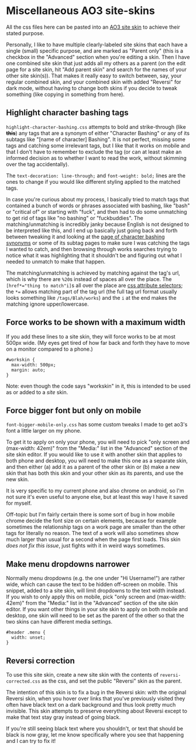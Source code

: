 # Miscellaneous AO3 site-skins

All the css files here can be pasted into an [AO3 site skin](https://archiveofourown.org/faq/skins-and-archive-interface#createsiteskin) to achieve their stated purpose.

Personally, I like to have multiple clearly-labeled site skins that each have a single (small) specific purpose, and are marked as "Parent only" (this is a checkbox in the "Advanced" section when you're editing a skin. Then I have one combined site skin that just adds all my others as a parent (on the edit page for a site skin, hit "Add parent skin" and search for the names of your other site skin(s)). That makes it really easy to switch between, say, your regular combined skin, and your combined skin with added "Reversi" for dark mode, without having to change both skins if you decide to tweak something (like copying in something from here).

## Highlight character bashing tags
`highlight-character-bashing.css` attempts to bold and strike-through (like **~~this~~**) any tags that are a synonym of either "Character Bashing" or any of its subtags like "[name of character] Bashing". It is not perfect, missing some tags and catching some irrelevant tags, but I like that it works on mobile and that I don't have to remember to exclude the tag (or can at least make an informed decision as to whether I want to read the work, without skimming over the tag accidentally).

The `text-decoration: line-through;` and `font-weight: bold;` lines are the ones to change if you would like different styling applied to the matched tags.

In case you're curious about my process, I basically tried to match tags that contained a bunch of words or phrases associated with bashing, like "bash" or "critical of" or starting with "fuck", and then had to do some unmatching to get rid of tags like "no bashing" or "fuckbuddies". The matching/unmatching is incredibly janky because English is not designed to be interpreted like this, and I end up basically just going back and forth between tweaking it and looking at the [page of character bashing synonyms](https://archiveofourown.org/tags/Character%20Bashing) or some of its subtag pages to make sure I was catching the tags I wanted to catch, and then browsing through works searches trying to notice what it was highlighting that it shouldn't be and figuring out what I needed to unmatch to make that happen.

The matching/unmatching is achieved by matching against the tag's url, which is why there are `%20`s instead of spaces all over the place. The `[href*="thing to match"i]`s all over the place are [css attribute selectors](https://developer.mozilla.org/en-US/docs/Web/CSS/Attribute_selectors); the `*=` allows matching part of the tag url (the full tag url format usually looks something like `/tags/Blah/works`) and the `i` at the end makes the matching ignore upper/lowercase.

## Force works to be shown with a maximum width
If you add these lines to a site skin, they will force works to be at most 500px wide. (My eyes get tired of how far back and forth they have to move on a monitor compared to a phone.)

```
#workskin {
  max-width: 500px;
  margin: auto;
}
```

Note: even though the code says "workskin" in it, this is intended to be used as or added to a *site* skin.

## Force bigger font but only on mobile
`font-bigger-mobile-only.css` has some custom tweaks I made to get ao3's font a little larger on my phone.

To get it to apply on only your phone, you will need to pick "only screen and (max-width: 42em)" from the "Media:" list in the "Advanced" section of the site skin editor. If you would like to use it with another skin that applies to both phone and desktop, you will need to make this one as a separate skin, and then either (a) add it as a parent of the other skin or (b) make a new skin that has both this skin and your other skin as its parents, and use the new skin.

It is very specific to my current phone and also chrome on android, so I'm not sure it's even useful to anyone else, but at least this way I have it saved for myself.

Off-topic but I'm fairly certain there is some sort of bug in how mobile chrome decide the font size on certain elements, because for example sometimes the relationship tags on a work page are smaller than the other tags for literally no reason. The text of a work will also sometimes show much larger than usual for a second when the page first loads. This skin *does not fix this issue*, just fights with it in weird ways sometimes.

## Make menu dropdowns narrower

Normally menu dropdowns (e.g. the one under "Hi Username!") are rather wide, which can cause the text to be hidden off-screen on mobile. This snippet, added to a site skin, will limit dropdowns to the text width instead. If you wish to only apply this on mobile, pick "only screen and (max-width: 42em)" from the "Media:" list in the "Advanced" section of the site skin editor. If you want other things in your site skin to apply on both mobile and desktop, one skin will need to be set as the parent of the other so that the two skins can have different media settings.

```
#header .menu {
  width: unset;
}
```

## Reversi correction

To use this site skin, create a new site skin with the contents of `reversi-corrected.css` as the css, and set the public "Reversi" skin as the parent.

The intention of this skin is to fix a bug in the Reversi skin: with the original Reversi skin, when you hover over links that you've previously visited they often have black text on a dark background and thus look pretty much invisible. This skin attempts to preserve everything about Reversi except to make that text stay gray instead of going black.

If you're still seeing black text where you shouldn't, or text that should be black is now gray, let me know specifically where you see that happening and I can try to fix it!
